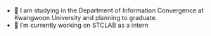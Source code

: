 ### 
- 🤔 I am studying in the Department of Information Convergence at Kwangwoon University and planning to graduate.
- 🔭 I’m currently working on STCLAB as a intern

<!--
**mae05051/mae05051** is a ✨ _special_ ✨ repository because its `README.md` (this file) appears on your GitHub profile.

Here are some ideas to get you started:


- 
- 👯 I am working on a netfunnel test framework in the company.
- 🤔 I’m looking for help with ...
- 💬 Ask me about ...
- 📫 How to reach me: ...
- 😄 Pronouns: ...
- ⚡ Fun fact: ....
-->
